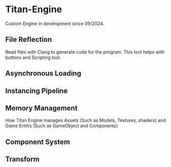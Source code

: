 # Titan-Engine

Custom Engine in development since 09/2024. 

## File Reflection

Read files with Clang to generate code for the program.
This tool helps with buttons and Scripting tool.


## Asynchronous Loading

## Instancing Pipeline

## Memory Management

How Titan Engine manages Assets (Such as Models, Textures, shaders) and Game Entitis (Such as GameObject and Components)

## Component System

## Transform
